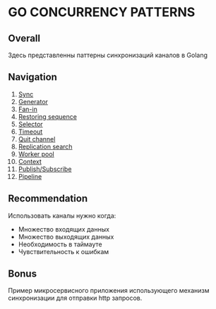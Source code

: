 # GO CONCURRENCY PATTERNS

## Overall
Здесь представленны паттерны синхронизаций каналов в Golang

## Navigation

1. [Sync](1-sync/README.md)
2. [Generator](2-generator/README.md)
3. [Fan-in](3-fan-in/README.md)
4. [Restoring sequence](4-restoring-sequencing/README.md)
5. [Selector](5-selector/README.md)
6. [Timeout](6-timeout/README.md)
7. [Quit channel](7-quit-channel/README.md)
8. [Replication search](8-replication-search/README.md)
9. [Worker pool](9-worker-pool/README.md)
10. [Context](10-context-use/README.md)
11. [Publish/Subscribe](11-publish-subscribe/README.md)
12. [Pipeline](12-pipeline/README.md)

## Recommendation
Использовать каналы нужно когда:
- Множество входящих данных
- Множество выходящих данных
- Необходимость в таймауте
- Чувствительность к ошибкам

## Bonus
Пример микросервисного приложения использующего механизм синхронизации для отправки http запросов.